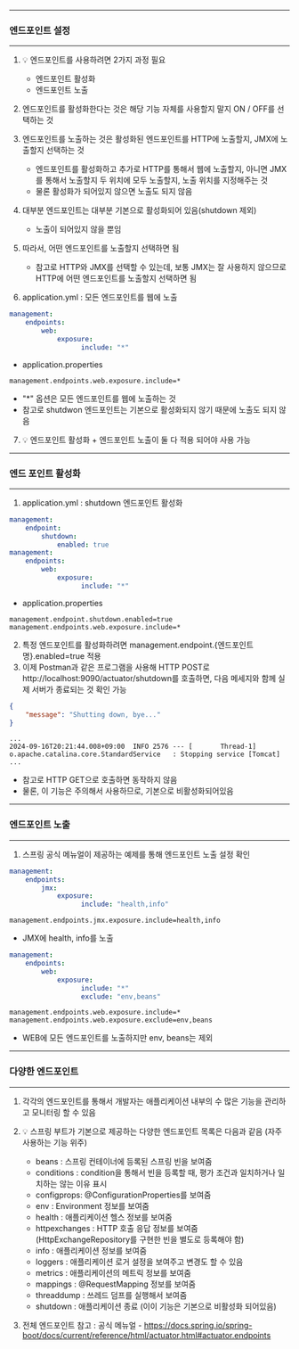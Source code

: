 -----
### 엔드포인트 설정
-----
1. 💡 엔드포인트를 사용하려면 2가지 과정 필요
   - 엔드포인트 활성화
   - 엔드포인트 노출

2. 엔드포인트를 활성화한다는 것은 해당 기능 자체를 사용할지 말지 ON / OFF를 선택하는 것
3. 엔드포인트를 노출하는 것은 활성화된 엔드포인트를 HTTP에 노출할지, JMX에 노출할지 선택하는 것
   - 엔드포인트를 활성화하고 추가로 HTTP를 통해서 웹에 노출할지, 아니면 JMX를 통해서 노출할지 두 위치에 모두 노출할지, 노출 위치를 지정해주는 것
   - 물론 활성화가 되어있지 않으면 노출도 되지 않음
4. 대부분 엔드포인트는 대부분 기본으로 활성화되어 있음(shutdown 제외)
   - 노출이 되어있지 않을 뿐임

5. 따라서, 어떤 엔드포인트를 노출할지 선택하면 됨
   - 참고로 HTTP와 JMX를 선택할 수 있는데, 보통 JMX는 잘 사용하지 않으므로 HTTP에 어떤 엔드포인트를 노출할지 선택하면 됨

6. application.yml : 모든 엔드포인트를 웹에 노출
```yml
management:
    endpoints:
        web:
            exposure:
                  include: "*"
```
  - application.properties
```properties
management.endpoints.web.exposure.include=*
```
  - "*" 옵션은 모든 엔드포인트를 웹에 노출하는 것
  - 참고로 shutdwon 엔드포인트는 기본으로 활성화되지 않기 때문에 노출도 되지 않음

7. 💡 엔드포인트 활성화 + 엔드포인트 노출이 둘 다 적용 되어야 사용 가능

-----
### 엔드 포인트 활성화
-----
1. application.yml : shutdown 엔드포인트 활성화
```yml
management:
    endpoint:
        shutdown:
            enabled: true
management:
    endpoints:
        web:
            exposure:
                  include: "*"
```
  - application.properties
```properties
management.endpoint.shutdown.enabled=true
management.endpoints.web.exposure.include=*
```

2. 특정 엔드포인트를 활성화하려면 management.endpoint.{엔드포인트명}.enabled=true 적용
3. 이제 Postman과 같은 프로그램을 사용해 HTTP POST로 http://localhost:9090/actuator/shutdown를 호출하면, 다음 메세지와 함께 실제 서버가 종료되는 것 확인 가능
```json
{
    "message": "Shutting down, bye..."
}
```
```
...
2024-09-16T20:21:44.008+09:00  INFO 2576 --- [       Thread-1] o.apache.catalina.core.StandardService   : Stopping service [Tomcat]
...
```
  - 참고로 HTTP GET으로 호출하면 동작하지 않음
  - 물론, 이 기능은 주의해서 사용하므로, 기본으로 비활성화되어있음

-----
### 엔드포인트 노출
-----
1. 스프링 공식 메뉴얼이 제공하는 예제를 통해 엔드포인트 노출 설정 확인
```yml
management:
    endpoints:
        jmx:
            exposure:
                  include: "health,info"
```
```properties
management.endpoints.jmx.exposure.include=health,info
```
  - JMX에 health, info를 노출

```yml
management:
    endpoints:
        web:
            exposure:
                  include: "*"
                  exclude: "env,beans"
```
```properties
management.endpoints.web.exposure.include=*
management.endpoints.web.exposure.exclude=env,beans
```
  - WEB에 모든 엔드포인트를 노출하지만 env, beans는 제외

-----
### 다양한 엔드포인트
-----
1. 각각의 엔드포인트를 통해서 개발자는 애플리케이션 내부의 수 많은 기능을 관리하고 모니터링 할 수 있음
2. 💡 스프링 부트가 기본으로 제공하는 다양한 엔드포인트 목록은 다음과 같음 (자주 사용하는 기능 위주)
   - beans : 스프링 컨테이너에 등록된 스프링 빈을 보여줌
   - conditions : condition을 통해서 빈을 등록할 때, 평가 조건과 일치하거나 일치하는 않는 이유 표시
   - configprops: @ConfigurationProperties를 보여줌
   - env : Environment 정보를 보여줌
   - health : 애플리케이션 헬스 정보를 보여줌
   - httpexchanges : HTTP 호출 응답 정보를 보여줌 (HttpExchangeRepository를 구현한 빈을 별도로 등록해야 함)
   - info : 애플리케이션 정보를 보여줌
   - loggers : 애플리케이션 로거 설정을 보여주고 변경도 할 수 있음
   - metrics : 애플리케이션의 메트릭 정보를 보여줌
   - mappings : @RequestMapping 정보를 보여줌
   - threaddump : 쓰레드 덤프를 실행해서 보여줌
   - shutdown : 애플리케이션 종료 (이이 기능은 기본으로 비활성화 되어있음)

3. 전체 엔드포인트 참고 : 공식 메뉴얼 - https://docs.spring.io/spring-boot/docs/current/reference/html/actuator.html#actuator.endpoints
